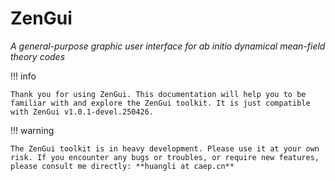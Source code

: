 # ZenGui

*A general-purpose graphic user interface for ab initio dynamical mean-field theory codes*

!!! info

    Thank you for using ZenGui. This documentation will help you to be familiar with and explore the ZenGui toolkit. It is just compatible with ZenGui v1.0.1-devel.250426.

!!! warning

    The ZenGui toolkit is in heavy development. Please use it at your own risk. If you encounter any bugs or troubles, or require new features, please consult me directly: **huangli at caep.cn**
